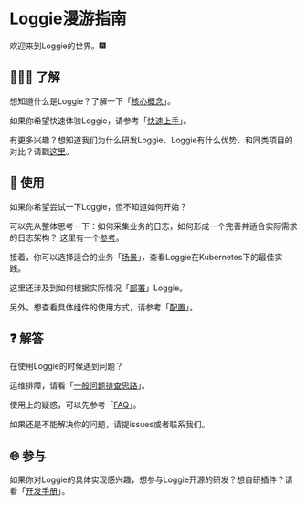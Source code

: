 

# Loggie漫游指南

欢迎来到Loggie的世界。:fireworks:  

## :people_holding_hands: 了解

想知道什么是Loggie？了解一下「[核心概念](intro/core-concept.md)」。

如果你希望快速体验Loggie，请参考「[快速上手](quick-start/quick-start.md)」。

有更多兴趣？想知道我们为什么研发Loggie、Loggie有什么优势、和同类项目的对比？请戳[这里](../user-guide/architecture/background.md)。

## :book: 使用
如果你希望尝试一下Loggie，但不知道如何开始？

可以先从整体思考一下：如何采集业务的日志，如何形成一个完善并适合实际需求的日志架构？
这里有一个[参考](../user-guide/enterprise-practice/architecture-and-evolution.md)。  

接着，你可以选择适合的业务「[场景](../user-guide/use-in-kubernetes/general-usage.md)」，查看Loggie在Kubernetes下的最佳实践。  

这里还涉及到如何根据实际情况「[部署](install/kubernetes.md)」Loggie。  

另外，想查看具体组件的使用方式，请参考「[配置](../reference/index.md)」。

## :question: 解答
在使用Loggie的时候遇到问题？

运维排障，请看「[一般问题排查思路](../user-guide/troubleshot/general-problems.md)」。

使用上的疑惑，可以先参考「[FAQ](../user-guide/troubleshot/FAQ.md)」。  

如果还是不能解决你的问题，请提issues或者联系我们。  

## :globe_with_meridians: 参与
如果你对Loggie的具体实现感兴趣，想参与Loggie开源的研发？想自研插件？请看「[开发手册](../developer-guide/contributing.md)」。  
